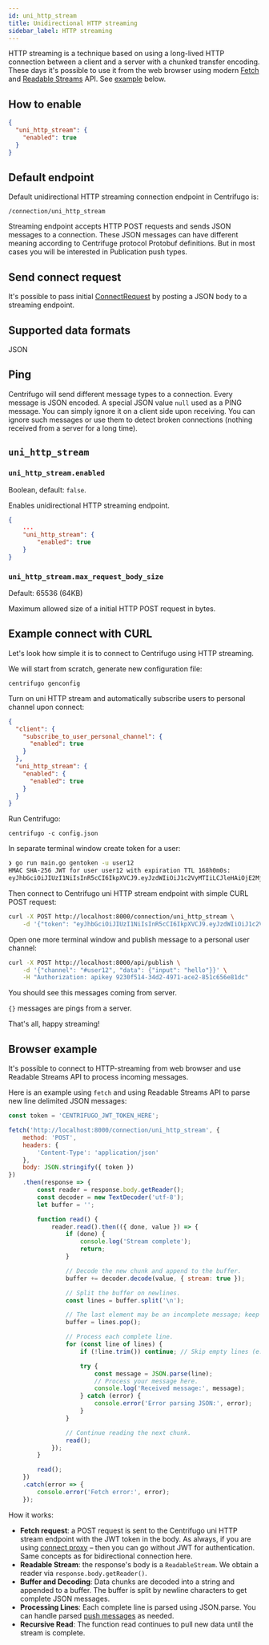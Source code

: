 ```yaml
---
id: uni_http_stream
title: Unidirectional HTTP streaming
sidebar_label: HTTP streaming
---
```


HTTP streaming is a technique based on using a long-lived HTTP connection between a client and a server with a chunked transfer encoding. These days it's possible to use it from the web browser using modern [Fetch](https://developer.mozilla.org/en-US/docs/Web/API/Fetch_API) and [Readable Streams](https://developer.mozilla.org/en-US/docs/Web/API/ReadableStream) API. See [example](#browser-example) below.

## How to enable

```json title=config.json
{
  "uni_http_stream": {
    "enabled": true
  }
}
```

## Default endpoint

Default unidirectional HTTP streaming connection endpoint in Centrifugo is:

```
/connection/uni_http_stream
```

Streaming endpoint accepts HTTP POST requests and sends JSON messages to a connection. These JSON messages can have different meaning according to Centrifuge protocol Protobuf definitions. But in most cases you will be interested in Publication push types.

## Send connect request

It's possible to pass initial [ConnectRequest](./uni_client_protocol.md#connectrequest) by posting a JSON body to a streaming endpoint. 

## Supported data formats

JSON

## Ping

Centrifugo will send different message types to a connection. Every message is JSON encoded. A special JSON value `null` used as a PING message. You can simply ignore it on a client side upon receiving. You can ignore such messages or use them to detect broken connections (nothing received from a server for a long time).

## `uni_http_stream`

### `uni_http_stream.enabled`

Boolean, default: `false`.

Enables unidirectional HTTP streaming endpoint.

```json title="config.json"
{
    ...
    "uni_http_stream": {
        "enabled": true
    }
}
```

### `uni_http_stream.max_request_body_size`

Default: 65536 (64KB)

Maximum allowed size of a initial HTTP POST request in bytes.

## Example connect with CURL

Let's look how simple it is to connect to Centrifugo using HTTP streaming.

We will start from scratch, generate new configuration file:

```
centrifugo genconfig
```

Turn on uni HTTP stream and automatically subscribe users to personal channel upon connect:

```json title="config.json"
{
  "client": {
    "subscribe_to_user_personal_channel": {
      "enabled": true
    }
  },
  "uni_http_stream": {
    "enabled": {
      "enabled": true
    }
  }
}
```

Run Centrifugo:

```
centrifugo -c config.json
```

In separate terminal window create token for a user:

```bash
❯ go run main.go gentoken -u user12
HMAC SHA-256 JWT for user user12 with expiration TTL 168h0m0s:
eyJhbGciOiJIUzI1NiIsInR5cCI6IkpXVCJ9.eyJzdWIiOiJ1c2VyMTIiLCJleHAiOjE2MjUwNzMyODh9.BxmS4R-X6YXMxLfXNhYRzeHvtu_M2NCaXF6HNu7VnDM
```

Then connect to Centrifugo uni HTTP stream endpoint with simple CURL POST request:

```bash
curl -X POST http://localhost:8000/connection/uni_http_stream \
    -d '{"token": "eyJhbGciOiJIUzI1NiIsInR5cCI6IkpXVCJ9.eyJzdWIiOiJ1c2VyMTIiLCJleHAiOjE2MjUwNzMyODh9.BxmS4R-X6YXMxLfXNhYRzeHvtu_M2NCaXF6HNu7VnDM"}'
```

Open one more terminal window and publish message to a personal user channel:

```bash
curl -X POST http://localhost:8000/api/publish \
    -d '{"channel": "#user12", "data": {"input": "hello"}}' \
    -H "Authorization: apikey 9230f514-34d2-4971-ace2-851c656e81dc"
```

You should see this messages coming from server.

`{}` messages are pings from a server.

That's all, happy streaming!

## Browser example

It's possible to connect to HTTP-streaming from web browser and use Readable Streams API to process incoming messages.

Here is an example using `fetch` and using Readable Streams API to parse new line delimited JSON messages:

```javascript
const token = 'CENTRIFUGO_JWT_TOKEN_HERE';

fetch('http://localhost:8000/connection/uni_http_stream', {
    method: 'POST',
    headers: {
        'Content-Type': 'application/json'
    },
    body: JSON.stringify({ token })
})
    .then(response => {
        const reader = response.body.getReader();
        const decoder = new TextDecoder('utf-8');
        let buffer = '';

        function read() {
            reader.read().then(({ done, value }) => {
                if (done) {
                    console.log('Stream complete');
                    return;
                }

                // Decode the new chunk and append to the buffer.
                buffer += decoder.decode(value, { stream: true });

                // Split the buffer on newlines.
                const lines = buffer.split('\n');

                // The last element may be an incomplete message; keep it in the buffer.
                buffer = lines.pop();

                // Process each complete line.
                for (const line of lines) {
                    if (!line.trim()) continue; // Skip empty lines (e.g., ping messages could be null)

                    try {
                        const message = JSON.parse(line);
                        // Process your message here.
                        console.log('Received message:', message);
                    } catch (error) {
                        console.error('Error parsing JSON:', error);
                    }
                }

                // Continue reading the next chunk.
                read();
            });
        }

        read();
    })
    .catch(error => {
        console.error('Fetch error:', error);
    });
```

How it works:

* **Fetch request**: a POST request is sent to the Centrifugo uni HTTP stream endpoint with the JWT token in the body. As always, if you are using [connect proxy](../server/proxy.md#connect-proxy) – then you can go without JWT for authentication. Same concepts as for bidirectional connection here.
* **Readable Stream**: the response's body is a `ReadableStream`. We obtain a reader via `response.body.getReader()`.
* **Buffer and Decoding**: Data chunks are decoded into a string and appended to a buffer. The buffer is split by newline characters to get complete JSON messages.
* **Processing Lines**: Each complete line is parsed using JSON.parse. You can handle parsed [push messages](./uni_client_protocol.md#unidirectional-pushes) as needed.
* **Recursive Read**: The function read continues to pull new data until the stream is complete.
